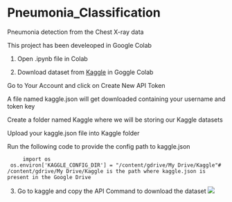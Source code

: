 # Pneumonia_Classification
Pneumonia detection from the Chest X-ray data

   This project has been develeoped in Google Colab
    
   1. Open .ipynb file in Colab
    
   2. Download dataset from [Kaggle](https://www.kaggle.com/paultimothymooney/chest-xray-pneumonia/download) in Goggle Colab 
               
   Go to Your Account and click on Create New API Token
   
   A file named kaggle.json will get downloaded containing your username and token key
   
   Create a folder named Kaggle where we will be storing our Kaggle datasets
  
  Upload your kaggle.json file into Kaggle folder
        
   Run the following code to provide the config path to kaggle.json
         
         import os
     os.environ['KAGGLE_CONFIG_DIR'] = "/content/gdrive/My Drive/Kaggle"# /content/gdrive/My Drive/Kaggle is the path where kaggle.json is present in the Google Drive 
     
  3. Go to kaggle and copy the API Command to download the dataset
  ![](Image/Kaggle.png)
